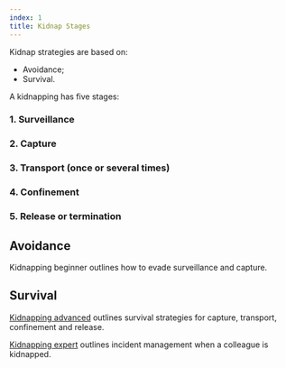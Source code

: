 ```yaml
---
index: 1
title: Kidnap Stages
---
```

Kidnap strategies are based on:

*	Avoidance;
*	Survival.

A kidnapping has five stages: 

### 1.  Surveillance 

### 2.  Capture

### 3.  Transport (once or several times)

### 4.  Confinement

### 5.  Release or termination

## Avoidance

Kidnapping beginner outlines how to evade surveillance and capture.

## Survival

[Kidnapping advanced](umbrella://lesson/kidnapping/1) outlines survival strategies for capture, transport, confinement and release.

[Kidnapping expert](umbrella://lesson/kidnapping/2) outlines incident management when a colleague is kidnapped.